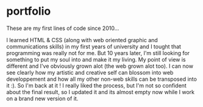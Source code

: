 # portfolio
These are my first lines of code since 2010...

I learned HTML & CSS (along with web oriented graphic and communications skills) in my first years of university and I tought that programming was really not for me.
But 10 years later, I'm still looking for something to put my soul into and make it my living. 
My point of view is different and I've obviously grown alot (the web grown alot too). 
I can now see clearly how my artistic and creative self can blossom into web developpement and how all my other non-web skills can be transposed into it :).
So I'm back at it ! 
I really liked the process, but I'm not so confident about the final result, so I updated it and its almost empty now while I work on a brand new version of it.
